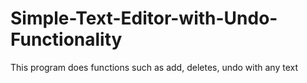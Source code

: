 # Simple-Text-Editor-with-Undo-Functionality
This program does functions such as add, deletes, undo with any text
